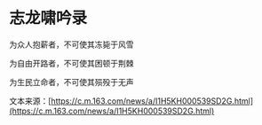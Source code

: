 # 志龙啸吟录

为众人抱薪者，不可使其冻毙于风雪

为自由开路者，不可使其困顿于荆棘

为生民立命者，不可使其殒殁于无声

文本来源：[https://c.m.163.com/news/a/I1H5KH000539SD2G.html](https://c.m.163.com/news/a/I1H5KH000539SD2G.html)
